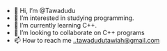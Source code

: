 - 👋 Hi, I’m @Tawadudu
- 👀 I’m interested in studying programming.
- 🌱 I’m currently learning C++.
- 💞️ I’m looking to collaborate on C++ programs
- 📫 How to reach me ..tawadudutawiah@gmail.com
<!---
Tawadudu/Tawadudu is a ✨ special ✨ repository because its `README.md` (this file) appears on your GitHub profile.
You can click the Preview link to take a look at your changes.
--->
